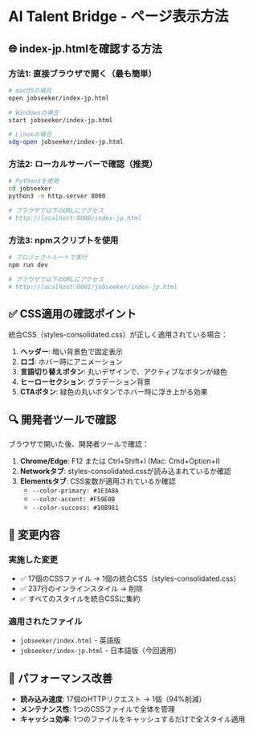 # AI Talent Bridge - ページ表示方法

## 🌐 index-jp.htmlを確認する方法

### 方法1: 直接ブラウザで開く（最も簡単）
```bash
# macOSの場合
open jobseeker/index-jp.html

# Windowsの場合
start jobseeker/index-jp.html

# Linuxの場合
xdg-open jobseeker/index-jp.html
```

### 方法2: ローカルサーバーで確認（推奨）
```bash
# Python3を使用
cd jobseeker
python3 -m http.server 8000

# ブラウザで以下のURLにアクセス
# http://localhost:8000/index-jp.html
```

### 方法3: npmスクリプトを使用
```bash
# プロジェクトルートで実行
npm run dev

# ブラウザで以下のURLにアクセス
# http://localhost:8001/jobseeker/index-jp.html
```

## ✅ CSS適用の確認ポイント

統合CSS（styles-consolidated.css）が正しく適用されている場合：

1. **ヘッダー**: 暗い背景色で固定表示
2. **ロゴ**: ホバー時にアニメーション
3. **言語切り替えボタン**: 丸いデザインで、アクティブなボタンが緑色
4. **ヒーローセクション**: グラデーション背景
5. **CTAボタン**: 緑色の丸いボタンでホバー時に浮き上がる効果

## 🔍 開発者ツールで確認

ブラウザで開いた後、開発者ツールで確認：

1. **Chrome/Edge**: F12 または Ctrl+Shift+I (Mac: Cmd+Option+I)
2. **Networkタブ**: styles-consolidated.cssが読み込まれているか確認
3. **Elementsタブ**: CSS変数が適用されているか確認
   - `--color-primary: #1E3A8A`
   - `--color-accent: #F59E0B`
   - `--color-success: #10B981`

## 📝 変更内容

### 実施した変更
- ✅ 17個のCSSファイル → 1個の統合CSS（styles-consolidated.css）
- ✅ 237行のインラインスタイル → 削除
- ✅ すべてのスタイルを統合CSSに集約

### 適用されたファイル
- `jobseeker/index.html` - 英語版
- `jobseeker/index-jp.html` - 日本語版（今回適用）

## 🚀 パフォーマンス改善

- **読み込み速度**: 17個のHTTPリクエスト → 1個（94%削減）
- **メンテナンス性**: 1つのCSSファイルで全体を管理
- **キャッシュ効率**: 1つのファイルをキャッシュするだけで全スタイル適用